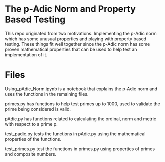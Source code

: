 # The p-Adic Norm and Property Based Testing
This repo originated from two motivations. Implementing the p-Adic norm which has some unusual properties and playing with property based testing. These things fit well together since the p-Adic norm has some proven mathematical properties that can be used to help test an implementation of it.

# Files
Using_pAdic_Norm.ipynb is a notebook that explains the p-Adic norm and uses the functions in the remaining files. 

primes.py has functions to help test primes up to 1000, used to validate the prime being considered is valid.

pAdic.py has functions related to calculating the ordinal, norm and metric with respect to a prime p.

test_padic.py tests the functions in pAdic.py using the mathematical properties of the functions.

test_primes.py test the functions in primes.py using properties of primes and composite numbers.